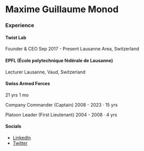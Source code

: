 # Maxime Guillaume Monod 

### Experience

#### Twist Lab
Founder & CEO
Sep 2017 - Present 
Lausanne Area, Switzerland

#### EPFL (École polytechnique fédérale de Lausanne) 
Lecturer
Lausanne, Vaud, Switzerland

#### Swiss Armed Forces 
21 yrs 1 mo

Company Commander (Captain)
2008 - 2023 · 15 yrs

Platoon Leader (First Lieutenant)
2004 - 2008 · 4 yrs

#### Socials

* [LinkedIn](https://www.linkedin.com/in/mmonod/?original_referer=https%3A%2F%2Fwww%2Egoogle%2Ecom%2F&originalSubdomain=ch)
* [Twitter](https://x.com/i/flow/login?redirect_after_login=%2Fmaximemonod)
